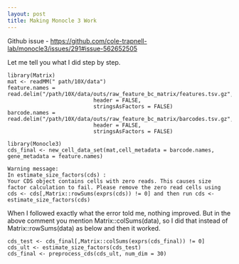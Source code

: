 ```yaml
---
layout: post
title: Making Monocle 3 Work
---
```

Github issue - https://github.com/cole-trapnell-lab/monocle3/issues/291#issue-562652505

Let me tell you what I did step by step.

```
library(Matrix)
mat <- readMM(" path/10X/data")
feature.names = read.delim("/path/10X/data/outs/raw_feature_bc_matrix/features.tsv.gz", 
                           header = FALSE,
                           stringsAsFactors = FALSE)
barcode.names = read.delim("/path/10X/data/outs/raw_feature_bc_matrix/barcodes.tsv.gz", 
                           header = FALSE,
                           stringsAsFactors = FALSE)

library(Monocle3)
cds_final <- new_cell_data_set(mat,cell_metadata = barcode.names, gene_metadata = feature.names)
```
    Warning message:
    In estimate_size_factors(cds) :
    Your CDS object contains cells with zero reads. This causes size factor calculation to fail. Please remove the zero read cells using cds <- cds[,Matrix::rowSums(exprs(cds)) != 0] and then run cds <- estimate_size_factors(cds)

When I followed exactly what the error told me, nothing improved. But in the above comment you mention Matrix::colSums(data), so I did that instead of Matrix::rowSums(data) as below and then it worked.

```
cds_test <- cds_final[,Matrix::colSums(exprs(cds_final)) != 0]
cds_ult <- estimate_size_factors(cds_test)
cds_final <- preprocess_cds(cds_ult, num_dim = 30)
```

